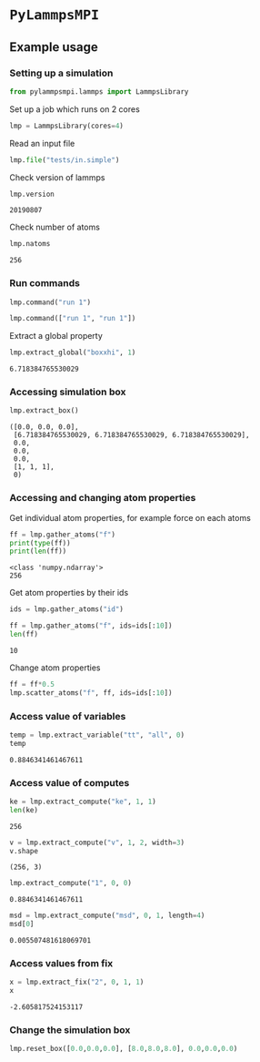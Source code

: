 # `PyLammpsMPI`

## Example usage

### Setting up a simulation


```python
from pylammpsmpi.lammps import LammpsLibrary
```

Set up a job which runs on 2 cores


```python
lmp = LammpsLibrary(cores=4)
```

Read an input file


```python
lmp.file("tests/in.simple")
```

Check version of lammps


```python
lmp.version
```




    20190807



Check number of atoms


```python
lmp.natoms
```




    256



### Run commands


```python
lmp.command("run 1")
```


```python
lmp.command(["run 1", "run 1"])
```

Extract a global property


```python
lmp.extract_global("boxxhi", 1)
```




    6.718384765530029



### Accessing simulation box


```python
lmp.extract_box()
```




    ([0.0, 0.0, 0.0],
     [6.718384765530029, 6.718384765530029, 6.718384765530029],
     0.0,
     0.0,
     0.0,
     [1, 1, 1],
     0)



### Accessing and changing atom properties

Get individual atom properties, for example force on each atoms


```python
ff = lmp.gather_atoms("f")
print(type(ff))
print(len(ff))
```

    <class 'numpy.ndarray'>
    256


Get atom properties by their ids


```python
ids = lmp.gather_atoms("id")
```


```python
ff = lmp.gather_atoms("f", ids=ids[:10])
len(ff)
```




    10



Change atom properties


```python
ff = ff*0.5
lmp.scatter_atoms("f", ff, ids=ids[:10])
```

### Access value of variables


```python
temp = lmp.extract_variable("tt", "all", 0)
temp
```




    0.8846341461467611



### Access value of computes


```python
ke = lmp.extract_compute("ke", 1, 1)
len(ke)
```




    256




```python
v = lmp.extract_compute("v", 1, 2, width=3)
v.shape
```




    (256, 3)




```python
lmp.extract_compute("1", 0, 0)
```




    0.8846341461467611




```python
msd = lmp.extract_compute("msd", 0, 1, length=4)
msd[0]
```




    0.005507481618069701



### Access values from fix


```python
x = lmp.extract_fix("2", 0, 1, 1)
x
```




    -2.605817524153117



### Change the simulation box


```python
lmp.reset_box([0.0,0.0,0.0], [8.0,8.0,8.0], 0.0,0.0,0.0)
```
